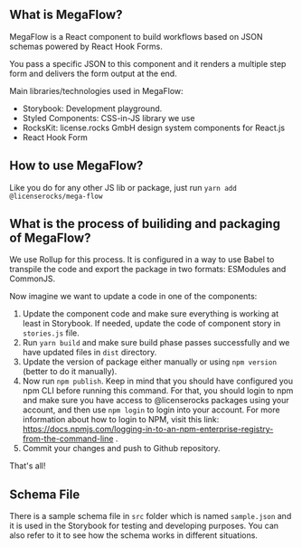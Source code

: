 ## What is MegaFlow?

MegaFlow is a React component to build workflows based on JSON schemas powered by React Hook Forms.

You pass a specific JSON to this component and it renders a multiple step form and delivers the form output at the end.

Main libraries/technologies used in MegaFlow:

- Storybook: Development playground.
- Styled Components: CSS-in-JS library we use
- RocksKit: license.rocks GmbH design system components for React.js
- React Hook Form

## How to use MegaFlow?

Like you do for any other JS lib or package, just run `yarn add @licenserocks/mega-flow`

## What is the process of builiding and packaging of MegaFlow?

We use Rollup for this process. It is configured in a way to use Babel to transpile the code and export the package in two formats: ESModules and CommonJS.

Now imagine we want to update a code in one of the components:

1. Update the component code and make sure everything is working at least in Storybook. If needed, update the code of component story in `stories.js` file.
2. Run `yarn build` and make sure build phase passes successfully and we have updated files in `dist` directory.
3. Update the version of package either manually or using `npm version` (better to do it manually).
4. Now run `npm publish`. Keep in mind that you should have configured you npm CLI before running this command. For that, you should login to npm and make sure you have access to @licenserocks packages using your account, and then use `npm login` to login into your account. For more information about how to login to NPM, visit this link: https://docs.npmjs.com/logging-in-to-an-npm-enterprise-registry-from-the-command-line .
5. Commit your changes and push to Github repository.

That's all!

## Schema File

There is a sample schema file in `src` folder which is named `sample.json` and it is used in the Storybook for testing and developing purposes. You can also refer to it to see how the schema works in different situations.
